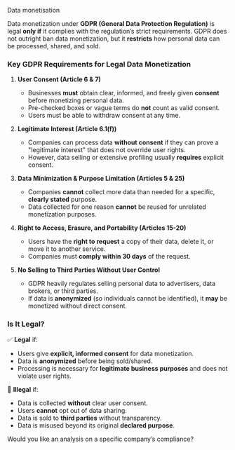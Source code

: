 Data monetisation

Data monetization under **GDPR (General Data Protection Regulation)** is legal **only if** it complies with the regulation’s strict requirements. GDPR does not outright ban data monetization, but it **restricts** how personal data can be processed, shared, and sold.  

### **Key GDPR Requirements for Legal Data Monetization**  

1. **User Consent (Article 6 & 7)**  
   - Businesses **must** obtain clear, informed, and freely given **consent** before monetizing personal data.  
   - Pre-checked boxes or vague terms do **not** count as valid consent.  
   - Users must be able to withdraw consent at any time.  

2. **Legitimate Interest (Article 6.1(f))**  
   - Companies can process data **without consent** if they can prove a "legitimate interest" that does not override user rights.  
   - However, data selling or extensive profiling usually **requires** explicit consent.  

3. **Data Minimization & Purpose Limitation (Articles 5 & 25)**  
   - Companies **cannot** collect more data than needed for a specific, **clearly stated** purpose.  
   - Data collected for one reason **cannot** be reused for unrelated monetization purposes.  

4. **Right to Access, Erasure, and Portability (Articles 15-20)**  
   - Users have the **right to request** a copy of their data, delete it, or move it to another service.  
   - Companies must **comply within 30 days** of the request.  

5. **No Selling to Third Parties Without User Control**  
   - GDPR heavily regulates selling personal data to advertisers, data brokers, or third parties.  
   - If data is **anonymized** (so individuals cannot be identified), it **may** be monetized without direct consent.  

### **Is It Legal?**  
✅ **Legal** if:  
   - Users give **explicit, informed consent** for data monetization.  
   - Data is **anonymized** before being sold/shared.  
   - Processing is necessary for **legitimate business purposes** and does not violate user rights.  

🚫 **Illegal** if:  
   - Data is collected **without** clear user consent.  
   - Users **cannot** opt out of data sharing.  
   - Data is sold to **third parties** without transparency.  
   - Data is misused beyond its original **declared purpose**.  

Would you like an analysis on a specific company’s compliance?
